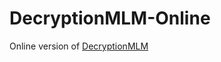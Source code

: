 # DecryptionMLM-Online
Online version of [DecryptionMLM](https://github.com/Magic-Xin/DecryptionMLM)
